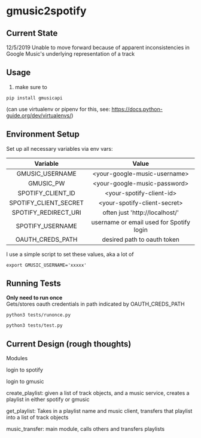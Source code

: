 # gmusic2spotify

## Current State
12/5/2019
Unable to move forward because of apparent inconsistencies in Google Music's
underlying representation of a track

## Usage
1. make sure to
```
pip install gmusicapi
```
(can use virtualenv or pipenv for this, see:
 https://docs.python-guide.org/dev/virtualenvs/)

## Environment Setup
Set up all necessary variables via env vars:

|        Variable       |                   Value                  |
|:---------------------:|:----------------------------------------:|
| GMUSIC_USERNAME       | \<your-google-music-username\>           |
| GMUSIC_PW             | \<your-google-music-password\>           |
| SPOTIFY_CLIENT_ID     | \<your-spotify-client-id\>               |
| SPOTIFY_CLIENT_SECRET | \<your-spotify-client-secret\>           |
| SPOTIFY_REDIRECT_URI  | often just 'http://localhost/'           |
| SPOTIFY_USERNAME      | username or email used for Spotify login |
| OAUTH_CREDS_PATH      | desired path to oauth token              |

I use a simple script to set these values, aka a lot of
 ```
 export GMUSIC_USERNAME='xxxxx'
```

## Running Tests
**Only need to run once**<br/>
Gets/stores oauth credentials in path indicated by OAUTH_CREDS_PATH
```
python3 tests/runonce.py
```

```
python3 tests/test.py
```

## Current Design (rough thoughts)
Modules

login to spotify

login to gmusic

create_playlist: given a list of track objects, and a music service, creates a
playlist in either spotify or gmusic

get_playlist: Takes in a playlist name and music client, transfers that
playlist into a list of track objects

music_transfer: main module, calls others and transfers playlists
